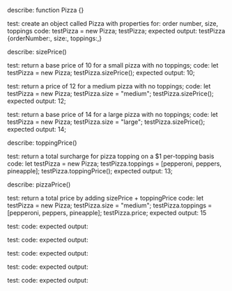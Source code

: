 describe: function Pizza {}

test: create an object called Pizza with properties for: order number, size, toppings
code: testPizza = new Pizza;
      testPizza;
expected output: testPizza {orderNumber:, size:, toppings:,}

describe: sizePrice()

test: return a base price of 10 for a small pizza with no toppings;
code: let testPizza = new Pizza;
      testPizza.sizePrice();
expected output: 10;

test: return a price of 12 for a medium pizza with no toppings;
code: let testPizza = new Pizza;
      testPizza.size = "medium";
      testPizza.sizePrice();
expected output: 12;

test: return a base price of 14 for a large pizza with no toppings;
code: let testPizza = new Pizza;
      testPizza.size = "large";
      testPizza.sizePrice();
expected output: 14;

describe: toppingPrice()

test: return a total surcharge for pizza topping on a $1 per-topping basis
code: let testPizza = new Pizza;
      testPizza.toppings = [pepperoni, peppers, pineapple];
      testPizza.toppingPrice();
expected output: 13;

describe: pizzaPrice()

test: return a total price by adding sizePrice + toppingPrice
code: let testPizza = new Pizza;
      testPizza.size = "medium";
      testPizza.toppings = [pepperoni, peppers, pineapple];
      testPizza.price;
expected output: 15

test: 
code: 
expected output: 

test: 
code: 
expected output: 

test: 
code: 
expected output: 

test: 
code: 
expected output: 

test: 
code: 
expected output: 
